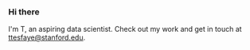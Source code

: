 ### Hi there 

I'm T, an aspiring data scientist. Check out my work and get in touch at ttesfaye@stanford.edu.




